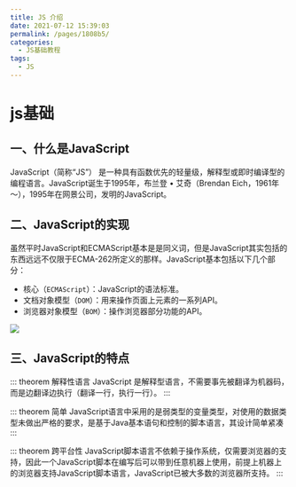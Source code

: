```yaml
---
title: JS 介绍
date: 2021-07-12 15:39:03
permalink: /pages/1808b5/
categories:
  - JS基础教程
tags:
  - JS
---
```

# js基础

## 一、什么是JavaScript
JavaScript（简称“JS”） 是一种具有函数优先的轻量级，解释型或即时编译型的编程语言。JavaScript诞生于1995年，布兰登 • 艾奇（Brendan Eich，1961年～），1995年在网景公司，发明的JavaScript。

## 二、JavaScript的实现
虽然平时JavaScript和ECMAScript基本是是同义词，但是JavaScript其实包括的东西远远不仅限于ECMA-262所定义的那样。JavaScript基本包括以下几个部分：
* 核心（`ECMAScript`）：JavaScript的语法标准。
* 文档对象模型（`DOM`）：用来操作页面上元素的一系列API。
* 浏览器对象模型（`BOM`）：操作浏览器部分功能的API。

![](https://cdn.jsdelivr.net/gh/xiaoyang-web/blog-imgs/images/20210715100628.png)

## 三、JavaScript的特点
::: theorem 解释性语言
JavaScript 是解释型语言，不需要事先被翻译为机器码，而是边翻译边执行（翻译一行，执行一行）。
:::

::: theorem 简单
JavaScript语言中采用的是弱类型的变量类型，对使用的数据类型未做出严格的要求，是基于Java基本语句和控制的脚本语言，其设计简单紧凑
:::

::: theorem 跨平台性
JavaScript脚本语言不依赖于操作系统，仅需要浏览器的支持，因此一个JavaScript脚本在编写后可以带到任意机器上使用，前提上机器上的浏览器支持JavaScript脚本语言，JavaScript已被大多数的浏览器所支持。
:::
